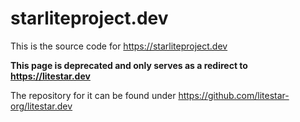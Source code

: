 # starliteproject.dev

This is the source code for https://starliteproject.dev


**This page is deprecated and only serves as a redirect to https://litestar.dev**

The repository for it can be found under https://github.com/litestar-org/litestar.dev